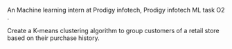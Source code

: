 An Machine learning intern at Prodigy infotech, Prodigy infotech ML task O2 .

Create a K-means clustering algorithm to group customers of a retail store based on their purchase history.
